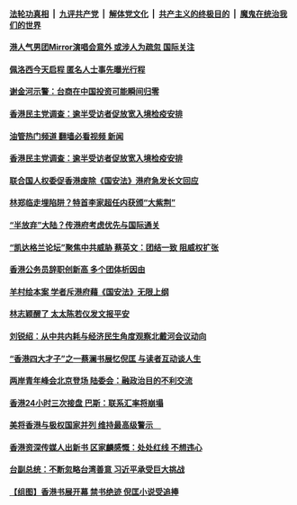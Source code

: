####  [法轮功真相](../../../../basic/blob/master/README.md?t=07292301) &nbsp;|&nbsp; [九评共产党](../../../../9ping.md/blob/master/README.md?t=07292301) &nbsp;|&nbsp; [解体党文化](../../../../jtdwh.md/blob/master/README.md?t=07292301)  &nbsp;|&nbsp; [共产主义的终极目的](../../../../gczydzjmd.md/blob/master/README.md?t=07292301) &nbsp;|&nbsp; [魔鬼在统治我们的世界](../../../../mgztzwmdsj.md/blob/master/README.md?t=07292301) 

#### [港人气男团Mirror演唱会意外 或涉人为疏忽 国际关注](../pages/soh55/641465.md?t=07292301) 
#### [佩洛西今天启程 匿名人士事先曝光行程](../pages/soh55/641369.md?t=07292301) 
#### [谢金河示警：台商在中国投资可能瞬间归零](../pages/soh55/641375.md?t=07292301) 
#### [香港民主党调查：逾半受访者促放宽入境检疫安排](../pages/soh55/641153.md?t=07292301) 
#### [油管热门频道 翻墙必看视频 新闻](http://45.76.130.85:81/youtube.html?07292301)
#### [香港民主党调查：逾半受访者促放宽入境检疫安排](../pages/soh55/641153.md?t=07292301) 
#### [联合国人权委促香港废除《国安法》港府急发长文回应](../pages/soh55/640949.md?t=07292301) 
#### [林郑临走埋陷阱？特首李家超任内获颁“大紫荆”](../pages/soh55/640877.md?t=07292301) 
#### [“半放弃”大陆？传港府考虑优先与国际通关](../pages/soh55/640460.md?t=07292301) 
#### [“凯达格兰论坛”聚焦中共威胁 蔡英文：团结一致 阻威权扩张](../pages/soh55/640463.md?t=07292301) 
#### [香港公务员辞职创新高 多个团体析因由](../pages/soh55/640382.md?t=07292301) 
#### [羊村绘本案 学者斥港府藉《国安法》无限上纲](../pages/soh55/640139.md?t=07292301) 
#### [林志颖醒了 太太陈若仪发文报平安](../pages/soh55/640088.md?t=07292301) 
#### [刘锐绍：从中共内耗与经济民生角度观察北戴河会议动向](../pages/soh55/639953.md?t=07292301) 
#### [“香港四大才子”之一蔡澜书展忆倪匡 与读者互动谈人生 ](../pages/soh55/639800.md?t=07292301) 
#### [两岸青年峰会北京登场 陆委会：融政治目的不利交流](../pages/soh55/639494.md?t=07292301) 
#### [香港24小时三次接盘 巴斯：联系汇率将崩塌](../pages/soh55/639365.md?t=07292301) 
#### [美将香港与极权国家并列 维持最高级警示　](../pages/soh55/639374.md?t=07292301) 
#### [香港资深传媒人出新书 区家麟感慨：处处红线 不想违心](../pages/soh55/639236.md?t=07292301) 
#### [台副总统：不断忽略台湾善意 习近平承受巨大挑战](../pages/soh55/639161.md?t=07292301) 
#### [【组图】香港书展开幕 禁书绝迹 倪匡小说受追捧](../pages/soh55/638876.md?t=07292301) 
<img src='http://gfw-breaker.win/goodnews/indexes/soh55.md' width='0px' height='0px'/>
